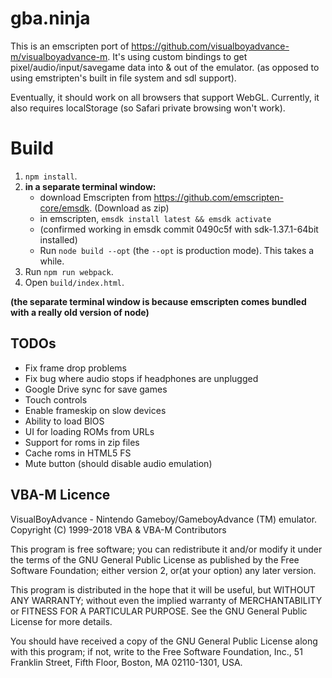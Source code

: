 # gba.ninja

This is an emscripten port of https://github.com/visualboyadvance-m/visualboyadvance-m. It's using custom bindings to get pixel/audio/input/savegame data into & out of the emulator. (as opposed to using emstripten's built in file system and sdl support).

Eventually, it should work on all browsers that support WebGL. Currently, it also requires localStorage
(so Safari private browsing won't work).

# Build

1. `npm install`.
2. **in a separate terminal window:**
    * download Emscripten from https://github.com/emscripten-core/emsdk. (Download as zip)
    * in emscripten, `emsdk install latest && emsdk activate`
    * (confirmed working in emsdk commit 0490c5f with sdk-1.37.1-64bit installed)
    * Run `node build --opt` (the `--opt` is production mode). This takes a while.
4. Run `npm run webpack`. 
5. Open `build/index.html`.

**(the separate terminal window is because emscripten comes bundled with a really old version of node)**

## TODOs
 * Fix frame drop problems
 * Fix bug where audio stops if headphones are unplugged
 * Google Drive sync for save games
 * Touch controls
 * Enable frameskip on slow devices
 * Ability to load BIOS
 * UI for loading ROMs from URLs
 * Support for roms in zip files
 * Cache roms in HTML5 FS
 * Mute button (should disable audio emulation)


## VBA-M Licence
VisualBoyAdvance - Nintendo Gameboy/GameboyAdvance (TM) emulator.
Copyright (C) 1999-2018 VBA & VBA-M Contributors 

This program is free software; you can redistribute it and/or modify
it under the terms of the GNU General Public License as published by
the Free Software Foundation; either version 2, or(at your option)
any later version.

This program is distributed in the hope that it will be useful,
but WITHOUT ANY WARRANTY; without even the implied warranty of
MERCHANTABILITY or FITNESS FOR A PARTICULAR PURPOSE.  See the
GNU General Public License for more details.

You should have received a copy of the GNU General Public License
along with this program; if not, write to the Free Software Foundation,
Inc., 51 Franklin Street, Fifth Floor, Boston, MA  02110-1301, USA.



